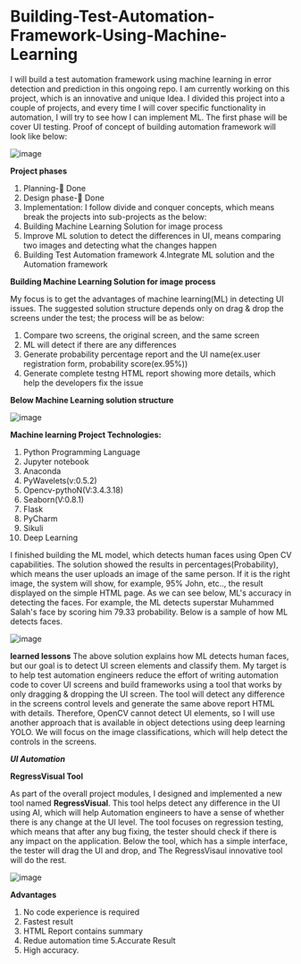 # Building-Test-Automation-Framework-Using-Machine-Learning
I will build a test automation framework using machine learning in error detection and prediction in this ongoing repo. I am currently working on this project, which is an innovative and unique Idea. I divided this project into a couple of projects, and every time I will cover specific functionality in automation, I will try to see how I can implement ML. The first phase will be cover UI testing.
Proof of concept of building automation framework will look like below:

![image](https://user-images.githubusercontent.com/73906550/139382494-58696789-ce51-4ba4-8dfb-c021622c715b.png)

**Project phases**
1.	Planning- Done
2.	Design phase- Done
3.	Implementation:
I follow divide and conquer concepts, which means break the projects into sub-projects as the below:
1. Building Machine Learning Solution for image process
2. Improve ML solution to detect the differences in UI, means comparing two images and detecting what the changes happen
3. Building Test Automation framework
4.Integrate ML solution and the Automation framework


**Building Machine Learning Solution for image process**

My focus is to get the advantages of machine learning(ML) in detecting UI issues. The suggested solution structure depends only on drag & drop the screens under the test; the process will be as below:

1. Compare two screens, the original screen, and the same screen 
2. ML will detect if there are any differences 
3. Generate probability percentage report and the UI name(ex.user registration form, probability score(ex.95%))
4. Generate complete testng HTML report showing more details, which help the developers fix the issue


**Below Machine Learning solution structure**


![image](https://user-images.githubusercontent.com/73906550/140051684-fc834caf-803f-45e3-8e59-6e574f17eab3.png)

**Machine learning Project Technologies:**

1. Python Programming Language
2. Jupyter notebook
3. Anaconda
4. PyWavelets(v:0.5.2)
5. Opencv-pythoN(V:3.4.3.18)
6. Seaborn(V:0.8.1)
7. Flask
8. PyCharm
9. Sikuli
10. Deep Learning

I finished building the ML model, which detects human faces using Open CV capabilities. The solution showed the results in percentages(Probability), which means the user uploads an image of the same person. If it is the right image, the system will show, for example, 95% John, etc.., the result displayed on the simple HTML page. As we can see below, ML's accuracy in detecting the faces. For example, the ML detects superstar Muhammed Salah's face by scoring him 79.33 probability. Below is a sample of how ML detects faces.

![image](https://user-images.githubusercontent.com/73906550/145156222-21200402-d5bd-478b-9898-e6616195b867.png)

**learned lessons**
The above solution explains how ML detects human faces, but our goal is to detect UI screen elements and classify them. My target is to help test automation engineers reduce the effort of writing automation code to cover UI screens and build frameworks using a tool that works by only dragging & dropping the UI screen. The tool will detect any difference in the screens control levels and generate the same above report HTML with details. Therefore, OpenCV cannot detect UI elements, so I will use another approach that is available in object detections using deep learning YOLO. We will focus on the image classifications, which will help detect the controls in the screens.

***UI Automation***

**RegressVisual Tool**

As part of the overall project modules, I designed and implemented a new tool named **RegressVisual**. This tool helps detect any difference in the UI using AI, which will help Automation engineers to have a sense of whether there is any change at the UI level. The tool focuses on regression testing, which means that after any bug fixing, the tester should check if there is any impact on the application. Below the tool, which has a simple interface, the tester will drag the UI and drop, and The RegressVisaul innovative tool will do the rest.

![image](https://user-images.githubusercontent.com/73906550/148179647-55a461fa-4f6f-448c-9501-371af02fc949.png)


**Advantages**
1. No code experience is required
2. Fastest result
3. HTML Report contains summary 
4. Redue automation time
5.Accurate Result
6. High accuracy.






